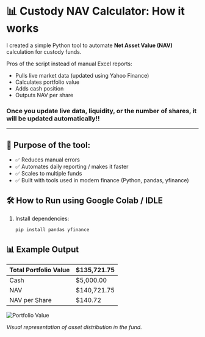 # 📊 Custody NAV Calculator: How it works

I created a simple Python tool to automate **Net Asset Value (NAV)** calculation for custody funds.

Pros of the script instead of manual Excel reports:
- Pulls live market data (updated using Yahoo Finance)
- Calculates portfolio value
- Adds cash position
- Outputs NAV per share

### Once you update live data, liquidity, or the number of shares, it will be updated automatically!!

---

## 🚀 Purpose of the tool:
- ✅ Reduces manual errors
- ✅ Automates daily reporting / makes it faster
- ✅ Scales to multiple funds
- ✅ Built with tools used in modern finance (Python, pandas, yfinance)

## 🛠 How to Run using Google Colab / IDLE
1. Install dependencies:
   ```bash
   pip install pandas yfinance

## 📊 Example Output


| Total Portfolio Value | $135,721.75 |
| ---- | ----|
| Cash | $5,000.00 |
| NAV | $140,721.75 |
| NAV per Share | $140.72 |

![Portfolio Value](assets/img/NAV_Plot.png)

*Visual representation of asset distribution in the fund.*
